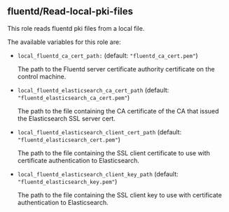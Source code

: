 ## fluentd/Read-local-pki-files

This role reads fluentd pki files from a local file.

The available variables for this role are:

- `local_fluentd_ca_cert_path:`  (default: `"fluentd_ca_cert.pem"`)

  The path to the Fluentd server certificate authority certificate
  on the control machine.

- `local_fluentd_elasticsearch_ca_cert_path`  (default: `"fluentd_elasticsearch_ca_cert.pem"`)

  The path to the file containing the CA certificate of the CA that issued
  the Elasticsearch SSL server cert.

- `local_fluentd_elasticsearch_client_cert_path`  (default: `"fluentd_elasticsearch_cert.pem"`)

  The path to the file containing the SSL client certificate to use
  with certificate authentication to Elasticsearch.

- `local_fluentd_elasticsearch_client_key_path`  (default: `"fluentd_elasticsearch_key.pem"`)

  The path to the file containing the SSL client key to use
  with certificate authentication to Elasticsearch.
